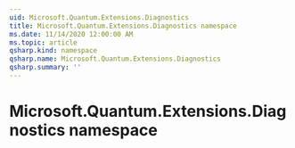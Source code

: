 ```yaml
---
uid: Microsoft.Quantum.Extensions.Diagnostics
title: Microsoft.Quantum.Extensions.Diagnostics namespace
ms.date: 11/14/2020 12:00:00 AM
ms.topic: article
qsharp.kind: namespace
qsharp.name: Microsoft.Quantum.Extensions.Diagnostics
qsharp.summary: ''
---
```


# Microsoft.Quantum.Extensions.Diagnostics namespace



